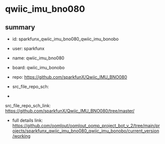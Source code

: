 # qwiic_imu_bno080
 
## summary 
* id: sparkfunx_qwiic_imu_bno080_qwiic_imu_bonobo
* user: sparkfunx
* name: qwiic_imu_bno080
* board: qwiic_imu_bonobo
* repo: https://github.com/sparkfunX/Qwiic_IMU_BNO080



* src_file_repo_sch: 
*
 src_file_repo_sch_link: https://github.com/sparkfunX/Qwiic_IMU_BNO080/tree/master/
* full details link: https://github.com/oomlout/oomlout_oomp_project_bot_v_2/tree/main/projects/sparkfunx_qwiic_imu_bno080_qwiic_imu_bonobo/current_version/working  






